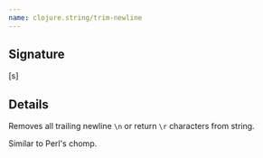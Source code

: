 ```yaml
---
name: clojure.string/trim-newline
---
```


## Signature
[s]


## Details

Removes all trailing newline `\n` or return `\r` characters from string.

Similar to Perl's chomp.
